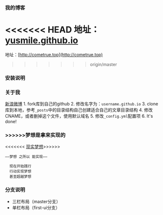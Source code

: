 ﻿### 我的博客

<<<<<<< HEAD
地址：[yusmile.github.io](http://yusmile.github.io)
=======
地址：[http://cometrue.top](http://cometrue.top)
>>>>>>> origin/master

### 安装说明
### 关于我
 [新浪微博](http://weibo.com/1419491963)
	1. fork库到自己的github
		2. 修改名字为：`username.github.io`
	3. clone库到本地，参考`_posts`中的目录结构自己创建适合自己的文章目录结构
		4. 修改CNAME，或者删掉这个文件，使用默认域名
	5. 修改`_config.yml`配置项
		6. It's done!

### >>>>>>梦想是拿来实现的
<<<<<<< [现实梦想](http://cometrue.top)>>>>>>
 
 

`——梦想 之所以 能实现——`

      现在开始践行
      行动实现梦想
      甚至超越梦想


### 分支说明

- 三栏布局（master分支）
- 单栏布局（first-ui分支）
